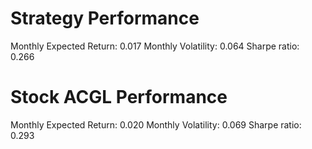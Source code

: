 # Strategy Performance
Monthly Expected Return: 0.017
Monthly Volatility: 0.064
Sharpe ratio: 0.266
# Stock ACGL Performance
Monthly Expected Return: 0.020
Monthly Volatility: 0.069
Sharpe ratio: 0.293
